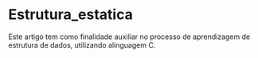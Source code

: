 # Estrutura_estatica

Este artigo tem como finalidade auxiliar no processo de aprendizagem de estrutura de dados, utilizando alinguagem C.

